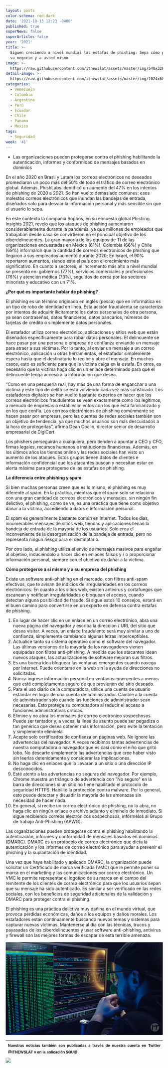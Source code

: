 ```yaml
---
layout: posts
color-schema: red-dark
date: '2021-10-13 12:23 -0400'
published: true
superNews: false
superArticle: false
year: '2021'
title: >-
  Siguen creciendo a nivel mundial las estafas de phishing: Sepa cómo proteger
  su negocio y a usted mismo
image: >-
  https://raw.githubusercontent.com/itnewslat/assets/master/img/540x320/Phisinhg-monitor-p.jpg
detail-image: >-
  https://raw.githubusercontent.com/itnewslat/assets/master/img/1024x680/Phisinhg-monitor-g.jpg
categories:
  - Venezuela
  - Colombia
  - Argentina
  - Perú
  - Ecuador
  - Chile
  - Panama
  - Mexico
tags:
  - Seguridad
week: '41'
---
```

 - Las organizaciones pueden protegerse contra el phishing habilitando la autenticación, informes y conformidad de mensajes basados en dominios

En el año 2020 en Brasil y Latam los correos electrónicos no deseados promediaron un poco más del 50% de todo el tráfico de correo electrónico global. Además, PhishLabs identificó un aumento del 47% en los intentos de phishing de 2020 a 2021. Se han vuelto demasiado comunes: esos molestos correos electrónicos que inundan las bandejas de entrada, diseñados solo para desviar la información personal y más sensible sin que el usuario lo sepa.

En este contexto la compañia Sophos, en su encuesta global Phishing Insights 2021, revelo que los ataques de phishing aumentaron considerablemente durante la pandemia, ya que millones de empleados que trabajaban desde casa se convirtieron en el principal objetivo de los ciberdelincuentes. La gran mayoría de los equipos de TI de las organizaciones encuestadas en México (61%), Colombia (66%) y Chile (69%) informaron que la cantidad de correos electrónicos de phishing que llegaron a sus empleados aumentó durante 2020; En Israel, el 90% reportaron aumentos, siendo este el país con el crecimiento más significativo. En cuanto a sectores, el incremento más alto a nivel mundial se presentó en: gobiernos (77%), servicios comerciales y profesionales (76%) y atención médica (73%), seguidos de cerca por los sectores minorista y educativo con un 71%.

**¿Por qué es importante hablar de phishing?**

El phishing es un término originado en inglés (pesca) que en informática es un tipo de robo de identidad en línea. Esta acción fraudulenta se caracteriza por intentos de adquirir ilícitamente los datos personales de otra persona, ya sean contraseñas, datos financieros, datos bancarios, números de tarjetas de crédito o simplemente datos personales.

El estafador utiliza correo electrónico, aplicaciones y sitios web que están diseñados específicamente para robar datos personales. El delincuente se hace pasar por una persona o empresa de confianza enviando un mensaje para atraer a sus víctimas. Por lo tanto, al enviar un mensaje a un correo electrónico, aplicación u otras herramientas, el estafador simplemente espera hasta que el destinatario lo recibe y abre el mensaje. En muchos casos, esto es suficiente para que la víctima caiga en la estafa. En otros, es necesario que la víctima haga clic en un enlace determinado para que el delincuente tenga acceso a la información que desea.

“Como en una pesquería real, hay más de una forma de enganchar a una víctima y este tipo de delito se está volviendo cada vez más sofisticado. Los estafadores digitales se han vuelto bastante expertos en hacer que los correos electrónicos fraudulentos se vean exactamente como los legítimos, a menudo de empresas o establecimientos con los que está familiarizado y en los que confía. Los correos electrónicos de phishing comúnmente se hacen pasar por empresas, pero las cuentas de redes sociales también son un objetivo de tendencia, ya que muchos usuarios son más descuidados a la hora de protegerlas”, afirma Dean Coclin, director senior de desarrollo empresarial de DigiCert

Los phishers perseguirán a cualquiera, pero tienden a apuntar a CEO y CFO, firmas legales, recursos humanos e instituciones financieras. Además, en los últimos años las tiendas online y las redes sociales han visto un aumento de los ataques. Estos grupos tienen datos de clientes e información confidencial que los atacantes buscan y necesitan estar en alerta máxima para protegerse de las estafas de phishing.

**La diferencia entre phishing y spam**

Si bien muchas personas creen que es lo mismo, el phishing es muy diferente al spam. En la práctica, mientras que el spam solo se relaciona con una gran cantidad de correos electrónicos y mensajes, sin ningún fin delictivo, el phishing, como se ve, es una práctica que tiene como objetivo dañar a la víctima, accediendo a datos e información personal.

El spam es generalmente bastante común en Internet. Todos los días, innumerables mensajes de sitios web, tiendas y aplicaciones llenan la bandeja de entrada de la mayoría de los usuarios. Solo crea el inconveniente de la desorganización de la bandeja de entrada, pero no representa ningún riesgo para el destinatario.

Por otro lado, el phishing utiliza el envío de mensajes masivos para engañar al objetivo, induciéndolo a hacer clic en enlaces falsos y / o proporcionar información personal, siempre con el objetivo de dañar a la víctima.

**Cómo protegerse a sí mismo y a su empresa del phishing**

Existe un software anti-phishing en el mercado, con filtros anti-spam efectivos, que te avisan de indicios de irregularidades en los correos electrónicos. En cuanto a los sitios web, existen antivirus y cortafuegos que escanean y notifican irregularidades o bloquean el acceso, cuando detectan alguna posibilidad de fraude. Si sigue estos 10 consejos, estará en el buen camino para convertirse en un experto en defensa contra estafas de phishing.

1.	En lugar de hacer clic en un enlace en un correo electrónico, abra una nueva página del navegador y escriba la dirección / URL del sitio que desea visitar. A veces, un enlace fraudulento será muy similar a uno de confianza, simplemente cambiando algunas letras imperceptibles.
2.	Actualice tanto su sistema operativo como el software del navegador. Las últimas versiones de la mayoría de los navegadores vienen equipadas con filtros anti-phishing. A medida que los atacantes idean nuevos ataques, las actualizaciones de software mejoran sus filtros.
3.	Es una buena idea bloquear las ventanas emergentes cuando navega por Internet. Puede orientarse en la web sin la ayuda de direcciones no solicitadas.
4.	Nunca ingrese información personal en ventanas emergentes a menos que esté completamente seguro de que provienen del sitio deseado.
5.	Para el uso diario de la computadora, utilice una cuenta de usuario estándar en lugar de una cuenta de administrador. Cambie a la cuenta de administrador solo cuando las funciones de administrador sean necesarias. Esto protege su computadora al reducir el acceso a funciones administrativas críticas.
6.	Elimine y no abra los mensajes de correo electrónico sospechosos. Puede ser tentador y, a veces, la línea de asunto puede ser pegadiza o tan genérica que desea obtener más información, pero evite la tentación y simplemente elimínela.
7.	Acepte solo certificados de confianza en páginas web. No ignore las advertencias del navegador. A veces recibimos tantas advertencias de nuestra computadora o navegador que es casi como el niño que gritó lobo. No descarte simplemente las advertencias que cree haber visto sin leerlas detenidamente y considerar las implicaciones.
8.	No haga clic en enlaces que lo llevarán a un sitio o una dirección IP desconocidos.
9.	Esté atento a las advertencias no seguras del navegador. Por ejemplo, Chrome muestra un triángulo de advertencia con "No seguro" en la barra de direcciones si un sitio no tiene habilitado el protocolo de seguridad HTTPS. Habilite la protección contra malware. Por lo general, esto puede detectar y disuadir la mayoría de las amenazas sin necesidad de hacer nada.
10.	En general, si recibe un correo electrónico de phishing, no lo abra, no haga clic en ningún enlace o archivo adjunto y elimínelo de inmediato. Si sigue recibiendo correos electrónicos sospechosos, infórmelos al Grupo de trabajo Anti-Phishing (APWG).

Las organizaciones pueden protegerse contra el phishing habilitando la autenticación, informes y conformidad de mensajes basados en dominios (DMARC). DMARC es un protocolo de correo electrónico que dicta la autenticación y los informes de correo electrónico para ayudar a prevenir el phishing y la suplantación de identidad.

Una vez que haya habilitado y aplicado DMARC, la organización puede solicitar un Certificado de marca verificada (VMC) que le permite poner su marca en el marketing y las comunicaciones por correo electrónico. Un VMC le permite representar el logotipo de su marca en el campo del remitente de los clientes de correo electrónico para que los usuarios sepan que su mensaje ha sido autenticado. Es similar a ser verificado en las redes sociales, con los beneficios de seguridad adicionales de la validación y DMARC para proteger contra el phishing.

El phishing es una práctica delictiva muy dañina en el mundo virtual, que provoca pérdidas económicas, daños a los equipos y daños morales. Los estafadores están continuamente buscando nuevos temas y sistemas para capturar nuevas víctimas. Mantenerse al día con las técnicas, trucos y payasadas de los ciberdelincuentes y usar software anti-phishing, antivirus y firewall son las mejores formas de escapar de esta terrible amenaza.

![](https://raw.githubusercontent.com/itnewslat/assets/master/img/540x320/Phisinhg-monitor-p.jpg)

<table style="height: 42px;" width="569">
<tbody>
<tr>
<td style="text-align: justify;"><sub><strong>Nuestras noticias también son publicadas a través de nuestra cuenta en Twitter <a href="https://twitter.com/itnewslat?lang=es">@ITNEWSLAT</a> y en la aplicación <a href="https://squidapp.co/en/">SQUID</a></strong></sub></td>
</tr>
</tbody>
</table>

<img src="https://tracker.metricool.com/c3po.jpg?hash=56f88a41e39ab42c063cc51676587a04"/>
